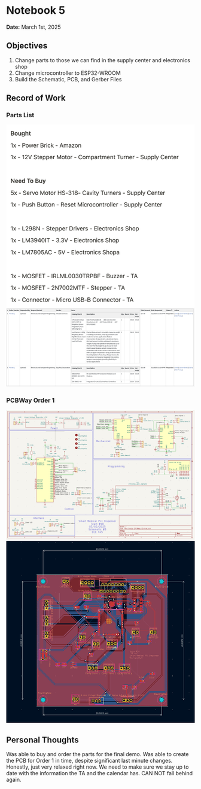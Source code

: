 # Notebook 5

**Date:** March 1st, 2025

## Objectives
1. Change parts to those we can find in the supply center and electronics shop
2. Change microcontroller to ESP32-WROOM
3. Build the Schematic, PCB, and Gerber Files

## Record of Work

### Parts List
![Parts](Notebook5_image1.png)
![Ordered Parts](Notebook5_image2.png)

### PCBWay Order 1
![Schematic](Notebook5_image3.png)
![PCB](Notebook5_image4.png)

## Personal Thoughts
Was able to buy and order the parts for the final demo. Was able to create the PCB for Order 1 in time, despite significant last minute changes. Honestly, just very relaxed right now. We need to make sure we stay up to date with the information the TA and the calendar has. CAN NOT fall behind again.